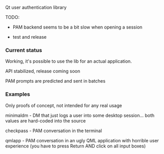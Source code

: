 Qt user authentication library

TODO:

* PAM backend seems to be a bit slow when opening a session

* test and release

### Current status

Working, it's possible to use the lib for an actual application.

API stabilized, release coming soon

PAM prompts are predicted and sent in batches

### Examples

Only proofs of concept, not intended for any real usage

minimaldm - DM that just logs a user into some desktop session... both values are hard-coded into the source

checkpass - PAM conversation in the terminal

qmlapp - PAM conversation in an ugly QML application with horrible user experience (you have to press Return AND click on all input boxes)
